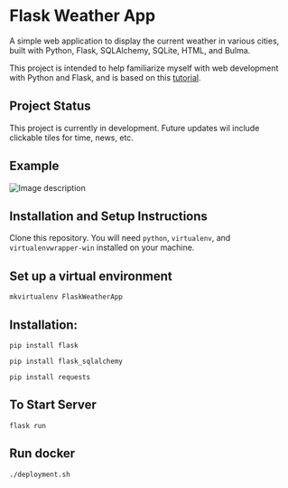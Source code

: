 # Flask Weather App

A simple web application to display the current weather in various cities, built with Python, Flask, SQLAlchemy, SQLite, HTML, and Bulma.

This project is intended to help familiarize myself with web development with Python and Flask, and is based on this [tutorial](https://www.youtube.com/watch?v=lWA0GgUN8kg).

## Project Status

This project is currently in development. Future updates wil include clickable tiles for time, news, etc.

## Example

![Image description](https://github.com/jkaethee/Flask-Weather-App/blob/master/images/weather%20app.PNG)

## Installation and Setup Instructions

Clone this repository. You will need `python`, `virtualenv`, and `virtualenvwrapper-win` installed on your machine.

## Set up a virtual environment

`mkvirtualenv FlaskWeatherApp`

## Installation:

`pip install flask`

`pip install flask_sqlalchemy`

`pip install requests`

## To Start Server

`flask run`

## Run docker

`./deployment.sh`
